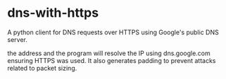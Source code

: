 # dns-with-https
A python client for DNS requests over HTTPS using Google's public DNS server.

 the address and the program will resolve the IP using dns.google.com ensuring HTTPS was used. It also generates padding to prevent attacks related to packet sizing.
